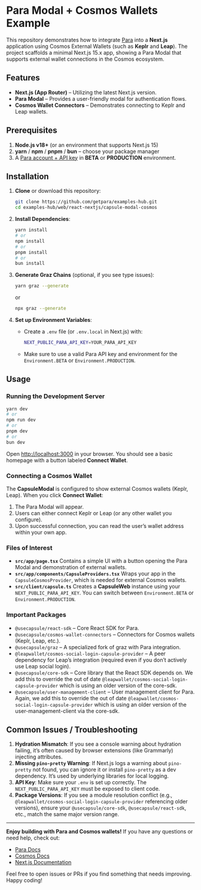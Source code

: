 # Para Modal + Cosmos Wallets Example

This repository demonstrates how to integrate [Para](https://getpara.com/) into a **Next.js** application using Cosmos
External Wallets (such as **Keplr** and **Leap**). The project scaffolds a minimal Next.js 15.x app, showing a Para
Modal that supports external wallet connections in the Cosmos ecosystem.

## Features

- **Next.js (App Router)** – Utilizing the latest Next.js version.
- **Para Modal** – Provides a user-friendly modal for authentication flows.
- **Cosmos Wallet Connectors** – Demonstrates connecting to Keplr and Leap wallets.

## Prerequisites

1. **Node.js v18+** (or an environment that supports Next.js 15)
2. **yarn** / **npm** / **pnpm** / **bun** – choose your package manager
3. A [Para account + API key](https://developer.getpara.com/) in **BETA** or **PRODUCTION** environment.

## Installation

1. **Clone** or download this repository:

   ```bash
   git clone https://github.com/getpara/examples-hub.git
   cd examples-hub/web/react-nextjs/capsule-modal-cosmos
   ```

2. **Install Dependencies**:

   ```bash
   yarn install
   # or
   npm install
   # or
   pnpm install
   # or
   bun install
   ```

3. **Generate Graz Chains** (optional, if you see type issues):

   ```bash
   yarn graz --generate
   ```

   or

   ```bash
   npx graz --generate
   ```

4. **Set up Environment Variables**:
   - Create a `.env` file (or `.env.local` in Next.js) with:
     ```bash
     NEXT_PUBLIC_PARA_API_KEY=YOUR_PARA_API_KEY
     ```
   - Make sure to use a valid Para API key and environment for the `Environment.BETA` or `Environment.PRODUCTION`.

## Usage

### Running the Development Server

```bash
yarn dev
# or
npm run dev
# or
pnpm dev
# or
bun dev
```

Open [http://localhost:3000](http://localhost:3000) in your browser. You should see a basic homepage with a button
labeled **Connect Wallet**.

### Connecting a Cosmos Wallet

The **CapsuleModal** is configured to show external Cosmos wallets (Keplr, Leap). When you click **Connect Wallet**:

1. The Para Modal will appear.
2. Users can either connect Keplr or Leap (or any other wallet you configure).
3. Upon successful connection, you can read the user’s wallet address within your own app.

### Files of Interest

- **`src/app/page.tsx`** Contains a simple UI with a button opening the Para Modal and demonstration of external
  wallets.
- **`src/app/components/CapsuleProviders.tsx`** Wraps your app in the `CapsuleCosmosProvider`, which is needed for
  external Cosmos wallets.
- **`src/client/capsule.ts`** Creates a **CapsuleWeb** instance using your `NEXT_PUBLIC_PARA_API_KEY`. You can switch
  between `Environment.BETA` or `Environment.PRODUCTION`.

### Important Packages

- `@usecapsule/react-sdk` – Core React SDK for Para.
- `@usecapsule/cosmos-wallet-connectors` – Connectors for Cosmos wallets (Keplr, Leap, etc.).
- `@usecapsule/graz` – A specialized fork of graz with Para integration.
- `@leapwallet/cosmos-social-login-capsule-provider` – A peer dependency for Leap’s integration (required even if you
  don’t actively use Leap social login).
- `@usecapsule/core-sdk` – Core library that the React SDK depends on. We add this to override the out of date
  `@leapwallet/cosmos-social-login-capsule-provider` which is using an older version of the core-sdk.
- `@usecapsule/user-management-client` – User management client for Para. Again, we add this to override the out of date
  `@leapwallet/cosmos-social-login-capsule-provider` which is using an older version of the user-management-client via
  the core-sdk.

## Common Issues / Troubleshooting

1. **Hydration Mismatch**: If you see a console warning about hydration failing, it’s often caused by browser extensions
   (like Grammarly) injecting attributes.
2. **Missing `pino-pretty` Warning**: If Next.js logs a warning about `pino-pretty` not found, you can ignore it or
   install `pino-pretty` as a dev dependency. It’s used by underlying libraries for local logging.
3. **API Key**: Make sure your `.env` is set up correctly. The `NEXT_PUBLIC_PARA_API_KEY` must be exposed to client
   code.
4. **Package Versions**: If you see a module resolution conflict (e.g.,
   `@leapwallet/cosmos-social-login-capsule-provider` referencing older versions), ensure your `@usecapsule/core-sdk`,
   `@usecapsule/react-sdk`, etc., match the same major version range.

---

**Enjoy building with Para and Cosmos wallets!** If you have any questions or need help, check out:

- [Para Docs](https://docs.getpara.com/)
- [Cosmos Docs](https://docs.cosmos.network/)
- [Next.js Documentation](https://nextjs.org/docs)

Feel free to open issues or PRs if you find something that needs improving. Happy coding!
